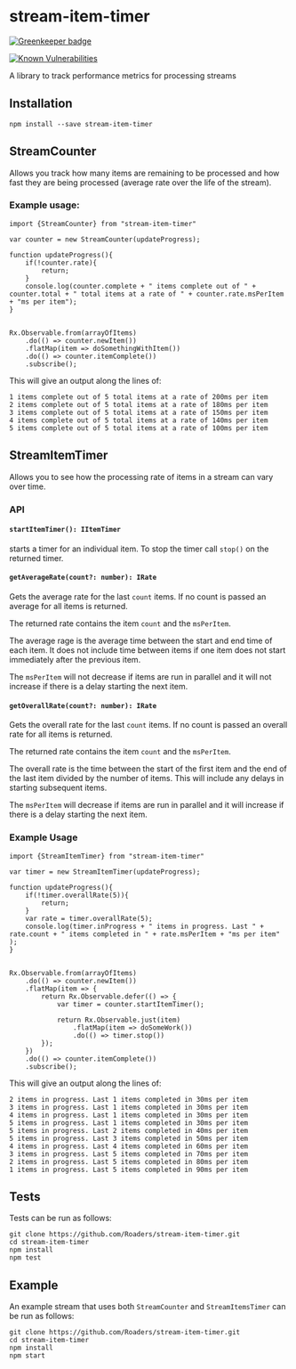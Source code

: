 # stream-item-timer

[![Greenkeeper badge](https://badges.greenkeeper.io/Roaders/stream-item-timer.svg)](https://greenkeeper.io/)

[![Known Vulnerabilities](https://snyk.io/test/github/roaders/stream-item-timer/badge.svg)](https://snyk.io/test/github/roaders/stream-item-timer)

A library to track performance metrics for processing streams

## Installation

`npm install --save stream-item-timer`

## StreamCounter

Allows you track how many items are remaining to be processed and how fast they are being processed (average rate over the life of the stream).

### Example usage:

```
import {StreamCounter} from "stream-item-timer"

var counter = new StreamCounter(updateProgress);

function updateProgress(){
    if(!counter.rate){
        return;
    }
    console.log(counter.complete + " items complete out of " + counter.total + " total items at a rate of " + counter.rate.msPerItem + "ms per item");
}


Rx.Observable.from(arrayOfItems)
    .do(() => counter.newItem())
    .flatMap(item => doSomethingWithItem())
    .do(() => counter.itemComplete())
    .subscribe();

```
This will give an output along the lines of:
```
1 items complete out of 5 total items at a rate of 200ms per item
2 items complete out of 5 total items at a rate of 180ms per item
3 items complete out of 5 total items at a rate of 150ms per item
4 items complete out of 5 total items at a rate of 140ms per item
5 items complete out of 5 total items at a rate of 100ms per item
```

## StreamItemTimer

Allows you to see how the processing rate of items in a stream can vary over time.

### API

#### `startItemTimer(): IItemTimer`

starts a timer for an individual item. To stop the timer call `stop()` on the returned timer.

#### `getAverageRate(count?: number): IRate`

Gets the average rate for the last `count` items. If no count is passed an average for all items is returned.

The returned rate contains the item `count` and the `msPerItem`.

The average rage is the average time between the start and end time of each item. It does not include time between items if one item does not start immediately after the previous item.

The `msPerItem` will not decrease if items are run in parallel and it will not increase if there is a delay starting the next item.

#### `getOverallRate(count?: number): IRate`

Gets the overall rate for the last `count` items. If no count is passed an overall rate for all items is returned.

The returned rate contains the item `count` and the `msPerItem`.

The overall rate is the time between the start of the first item and the end of the last item divided by the number of items. This will include any delays in starting subsequent items.

The `msPerItem` will  decrease if items are run in parallel and it will increase if there is a delay starting the next item.

### Example Usage

```
import {StreamItemTimer} from "stream-item-timer"

var timer = new StreamItemTimer(updateProgress);

function updateProgress(){
    if(!timer.overallRate(5)){
        return;
    }
    var rate = timer.overallRate(5);
    console.log(timer.inProgress + " items in progress. Last " + rate.count + " items completed in " + rate.msPerItem + "ms per item" );
}


Rx.Observable.from(arrayOfItems)
    .do(() => counter.newItem())
    .flatMap(item => {
        return Rx.Observable.defer(() => {
            var timer = counter.startItemTimer();

            return Rx.Observable.just(item)
                .flatMap(item => doSomeWork())
                .do(() => timer.stop())
        });
    })
    .do(() => counter.itemComplete())
    .subscribe();

```
This will give an output along the lines of:
```
2 items in progress. Last 1 items completed in 30ms per item
3 items in progress. Last 1 items completed in 30ms per item
4 items in progress. Last 1 items completed in 30ms per item
5 items in progress. Last 1 items completed in 30ms per item
5 items in progress. Last 2 items completed in 40ms per item
5 items in progress. Last 3 items completed in 50ms per item
4 items in progress. Last 4 items completed in 60ms per item
3 items in progress. Last 5 items completed in 70ms per item
2 items in progress. Last 5 items completed in 80ms per item
1 items in progress. Last 5 items completed in 90ms per item
```

## Tests

Tests can be run as follows:

```
git clone https://github.com/Roaders/stream-item-timer.git
cd stream-item-timer
npm install
npm test
```

## Example
An example stream that uses both `StreamCounter` and `StreamItemsTimer` can be run as follows:

```
git clone https://github.com/Roaders/stream-item-timer.git
cd stream-item-timer
npm install
npm start
```
